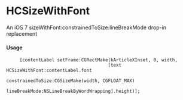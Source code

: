 HCSizeWithFont
==============

An iOS 7 sizeWithFont:constrainedToSize:lineBreakMode drop-in replacement

#### Usage
<pre><code>     [contentLabel setFrame:CGRectMake(kArticleXInset, 0, width,
                                      [text HCSizeWithFont:contentLabel.font
                                                      constrainedToSize:CGSizeMake(width, CGFLOAT_MAX)
                                                          lineBreakMode:NSLineBreakByWordWrapping].height)];
</code></pre>
